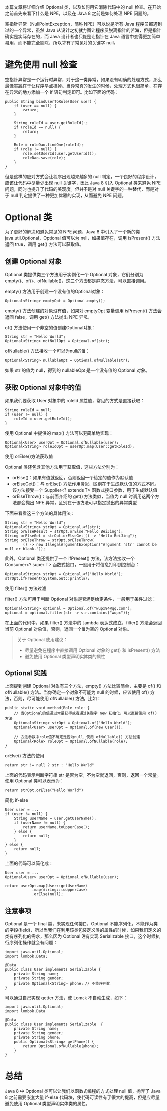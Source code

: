 本篇文章将详细介绍 Optional 类，以及如何用它消除代码中的 null 检查。在开始之前首先来看下什么是 NPE，以及在 Java 8 之前是如何处理 NPE 问题的。

空指针异常（NullPointException，简称 NPE）可以说是所有 Java 程序员都遇到过的一个异常，虽然 Java 从设计之初就力图让程序员脱离指针的苦海，但是指针确实是实际存在的，而 Java 设计者也只能是让指针在 Java 语言中变得更加简单易用，而不能完全剔除，所以才有了常见对的关键字 null。

# 避免使用 null 检查
空指针异常是一个运行时异常，对于这一类异常，如果没有明确的处理方式，那么最佳实践在于让程序早点挂掉。当异常真的发生的时候，处理方式也很简单，在存在异常的地方添加一个 if 语句判定即可。比如下面的代码：

```
public String bindUserToRole(User user) {
    if (user == null) {
        return;
    }

    String roleId = user.getRoleId();
    if (roleId == null) {
        return;
    }

    Role = roleDao.findOne(roleId);
    if (role != null) {
        role.setUserId(user.getUserId());
        roleDao.save(role);
    }
}
```

但是这样的应对方式会让程序出现越来越多的 null 判定，一个良好的程序设计，应该让代码中尽量少出现 null 关键字，因此 Java 8 引入 Optional 类来避免 NPE 问题，同时也提升了代码的美观度。但并不是对 null 关键字的一种替代，而是对于 null 判定提供了一种更加优雅的实现，从而避免 NPE 问题。

# Optional 类
为了更好的解决和避免常见的 NPE 问题，Java 8 中引入了一个新的类 java.util.Optional<T>，Optional 值可以为 null，如果值存在，调用 isPresent() 方法返回 true，调用 get() 方法可以获取值。

## 创建 Optional 对象
Optional 类提供类三个方法用于实例化一个 Optional 对象，它们分别为 empty()、of()、ofNullable()，这三个方法都是静态方法，可以直接调用。

empty() 方法用于创建一个没有值的Optional对象：

```
Optional<String> emptyOpt = Optional.empty();
```

empty() 方法创建的对象没有值，如果对 emptyOpt 变量调用 isPresent() 方法会返回 false，调用 get() 方法抛出 NPE 异常。

of() 方法使用一个非空的值创建Optional对象：

```
String str = "Hello World";
Optional<String> notNullOpt = Optional.of(str);
```

ofNullable() 方法接收一个可以为null的值：

```
Optional<String> nullableOpt = Optional.ofNullable(str);
```

如果 str 的值为 null，得到的 nullableOpt 是一个没有值的 Optional 对象。

## 获取 Optional 对象中的值
如果我们要获取 User 对象中的 roleId 属性值，常见的方式是直接获取：

```
String roleId = null;
if (user != null) {
    roleId = user.getRoleId();
}
```

使用 Optional 中提供的 map() 方法可以更简单地实现：

```
Optional<User> userOpt = Optional.ofNullable(user);
Optional<String> roleIdOpt = userOpt.map(User::getRoleId);
```

使用 orElse()方法获取值

Optional 类还包含其他方法用于获取值，这些方法分别为：
- orElse()：如果有值就返回，否则返回一个给定的值作为默认值
- orElseGet()：与 orElse() 方法作用类似，区别在于生成默认值的方式不同。该方法接受一个 Supplier<? extends T> 函数式接口参数，用于生成默认值
- orElseThrow()：与前面介绍的 get() 方法类似，当值为 null 时调用这两个方法都会抛出 NPE 异常，区别在于该方法可以指定抛出的异常类型

下面来看看这三个方法的具体用法：

```
String str = "Hello World";
Optional<String> strOpt = Optional.of(str);
String orElseResult = strOpt.orElse("Hello BeiJing");
String orElseGet = strOpt.orElseGet(() -> "Hello BeiJing");
String orElseThrow = strOpt.orElseThrow(
        () -> new IllegalArgumentException("Argument 'str' cannot be null or blank."));
```

此外，Optional 类还提供了一个 ifPresent() 方法，该方法接收一个 Consumer<? super T> 函数式接口，一般用于将信息打印到控制台：

```
Optional<String> strOpt = Optional.of("Hello World");
strOpt.ifPresent(System.out::println);
```

使用 filter() 方法过滤

filter() 方法可用于判断 Optional 对象是否满足给定条件，一般用于条件过滤：

```
Optional<String> optional = Optional.of("wupx94@qq.com");
optional = optional.filter(str -> str.contains("wupx"));
```

在上面的代码中，如果 filter() 方法中的 Lambda 表达式成立，filter() 方法会返回当前 Optional 对象值，否则，返回一个值为空的 Optional 对象。

> 关于 Optional 使用建议：
> 
> - 尽量避免在程序中直接调用 Optional 对象的 get() 和 isPresent() 方法
> - 避免使用 Optional 类型声明实体类的属性

## Optional 实践
上面提到创建 Optional 对象有三个方法，empty() 方法比较简单，主要是 of() 和 ofNullable() 方法。当你确定一个对象不可能为 null 的时候，应该使用 of() 方法，否则，尽可能使用 ofNullable() 方法，比如：

```
public static void method(Role role) {
    // 当Optional的值通过常量获得或者通过关键字 new 初始化，可以直接使用 of() 方法
    Optional<String> strOpt = Optional.of("Hello World");
    Optional<User> userOpt = Optional.of(new User());

    // 方法参数中role值不确定是否为null，使用 ofNullable() 方法创建
    Optional<Role> roleOpt = Optional.ofNullable(role);
}
```

orElse() 方法的使用

```
return str != null ? str : "Hello World"
```

上面的代码表示判断字符串 str 是否为空，不为空就返回，否则，返回一个常量。使用 Optional 类可以表示为：

```
return strOpt.orElse("Hello World")
```

简化 if-else

```
User user = ...
if (user != null) {
    String userName = user.getUserName();
    if (userName != null) {
        return userName.toUpperCase();
    } else {
        return null;
    }
} else {
    return null;
}
```

上面的代码可以简化成：

```
User user = ...
Optional<User> userOpt = Optional.ofNullable(user);

return userOpt.map(User::getUserName)
            .map(String::toUpperCase)
            .orElse(null);
```

## 注意事项
Optional 是一个 final 类，未实现任何接口，Optional 不能序列化，不能作为类的字段(field)，所以当我们在利用该类包装定义类的属性的时候，如果我们定义的类有序列化的需求，那么因为 Optional 没有实现 Serializable 接口，这个时候执行序列化操作就会有问题：

```
import java.util.Optional;
import lombok.Data;

@Data
public class User implements Serializable {
    private String name;
    private String gender;
    private Optional<String> phone; // 不能序列化
}
```

可以通过自己实现 getter 方法，使 Lomok 不自动生成，如下：

```
import java.util.Optional;
import lombok.Data

@Data
public class User implements Serializable  {
    private String name;
    private String gender;
    private String phone;
    public Optional<String> getPhone() {
        return Optional.ofNullable(phone);
    }
}
```

# 总结
Java 8 中 Optional 类可以让我们以函数式编程的方式处理 null 值，抛弃了 Java 8 之前需要嵌套大量 if-else 代码块，使代码可读性有了很大的提高，但是应尽量避免使用 Optional 类型声明实体类的属性。